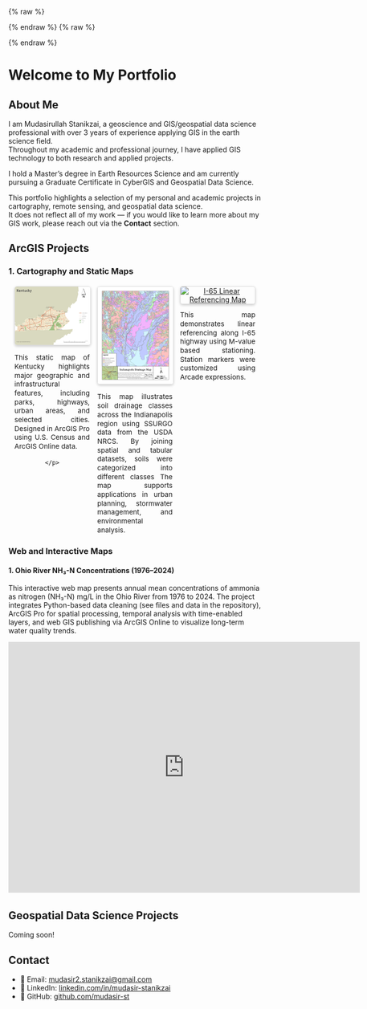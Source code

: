 {% raw %}
<style>
.maps-row {
  display: flex;
  flex-wrap: wrap;
  gap: 15px;
  justify-content: center;
  margin-top: 20px;
}

.maps-row div {
  max-width: 150px;      /* thumbnail size */
  text-align: center;
  flex: 1 1 150px;       /* allows shrink/grow in row */
  display: flex;
  flex-direction: column;
  align-items: center;
}

.maps-row img {
  width: 100%;           
  height: auto;
  border: 1px solid #ddd;
  border-radius: 5px;
  box-shadow: 0 2px 5px rgba(0,0,0,0.2);
  margin-bottom: 8px;
  cursor: pointer;
}

.maps-row p {
  text-align: justify;       /* justify text */
  width: 100%;               /* ensure paragraph fills div */
  font-size: 0.85rem;        /* slightly smaller for thumbnails */
  line-height: 1.3;          
  margin: 5px 0 0 0;         /* remove extra space on top */
}
</style>
{% endraw %}
{% raw %}
<style>
.maps-row {
  display: flex;
  flex-wrap: wrap;
  gap: 15px;
  justify-content: center;
  margin-top: 20px;
}

.maps-row div {
  max-width: 150px;      /* thumbnail size */
  text-align: center;
  flex: 1 1 150px;       /* allows shrink/grow in row */
  display: flex;
  flex-direction: column;
  align-items: center;
}

.maps-row img {
  width: 100%;           
  height: auto;
  border: 1px solid #ddd;
  border-radius: 5px;
  box-shadow: 0 2px 5px rgba(0,0,0,0.2);
  margin-bottom: 8px;
  cursor: pointer;
}

.maps-row p {
  text-align: justify;       /* justify text */
  width: 100%;               /* ensure paragraph fills div */
  font-size: 0.85rem;        /* slightly smaller for thumbnails */
  line-height: 1.3;          
  margin: 5px 0 0 0;         /* remove extra space on top */
}
</style>
{% endraw %}



# Welcome to My Portfolio 

## About Me

I am Mudasirullah Stanikzai, a geoscience and GIS/geospatial data science professional with over 3 years of experience applying GIS in the earth science field.  
Throughout my academic and professional journey, I have applied GIS technology to both research and applied projects.  

I hold a Master’s degree in Earth Resources Science and am currently pursuing a Graduate Certificate in CyberGIS and Geospatial Data Science.  

This portfolio highlights a selection of my personal and academic projects in cartography, remote sensing, and geospatial data science.  
It does not reflect all of my work — if you would like to learn more about my GIS work, please reach out via the **Contact** section.  

## ArcGIS Projects
### 1. Cartography and Static Maps


<div class="maps-row">

  <!-- Map 1 -->
  <div class="map-item">
    <a href="assets/img/Kentucky_Static_Map.jpg" class="glightbox" data-title="Kentucky Static Map">
      <img src="assets/img/Kentucky_Static_Map.jpg" alt="Kentucky Static Map" class="map-thumb">  
    </a>
    <p>
     This static map of Kentucky highlights major geographic and infrastructural features,
including parks, highways, urban areas, and selected cities. Designed in ArcGIS Pro
using U.S. Census and ArcGIS Online data.

    </p>
  </div>

  <!-- Map 2 -->
  <div class="map-item">
    <a href="assets/img/Indianapolis_Drainage_Map.jpg" class="glightbox" data-title="Indianapolis Soil Drainage Map">
      <img src="assets/img/Indianapolis_Drainage_Map.jpg" alt="Indianapolis Soil Drainage Map" class="map-thumb">
    </a>
    <p>
    This map illustrates soil drainage classes across the Indianapolis region using SSURGO data from the USDA NRCS. By joining spatial and tabular datasets, soils were categorized into different classes  The map supports applications in urban planning, stormwater management, and environmental analysis.
    </p>
  </div>

  <!-- Map 3 -->
  <div class="map-item">
    <a href="assets/img/I-65_Linear_Referencing_Map.jpg" class="glightbox" data-title="I-65 Linear Referencing Map">
      <img src="assets/img/I-65_Linear_Referencing_Map.jpg" alt="I-65 Linear Referencing Map" class="map-thumb">
    </a>
    <p>
      This map demonstrates linear referencing along I-65 highway using M-value based stationing. Station markers were customized using Arcade expressions. 
    </p>
  </div>

</div>



### Web and Interactive Maps
####  1. Ohio River NH₃-N Concentrations (1976–2024)
 
This interactive web map presents annual mean concentrations of ammonia as nitrogen (NH₃-N) mg/L in the Ohio River from 1976 to 2024. The project integrates Python-based data cleaning (see files and data in the repository), ArcGIS Pro for spatial processing, temporal analysis with time-enabled layers, and web GIS publishing via ArcGIS Online to visualize long-term water quality trends.
<iframe 
  src="https://univofillinois.maps.arcgis.com/apps/mapviewer/index.html?webmap=2fff2b5c34ba475aac118e481e43f316" 
  width="700" 
  height="500" 
  frameborder="0" 
  style="border:0;" 
  allowfullscreen>
</iframe>






## Geospatial Data Science Projects

Coming soon!



## Contact
- 📩 Email: [mudasir2.stanikzai@gmail.com](mailto:mudasir2.stanikzai@gmail.com)  
- 🔗 LinkedIn: [linkedin.com/in/mudasir-stanikzai](https://linkedin.com/in/mudasir-stanikzai)  
- 🐙 GitHub: [github.com/mudasir-st](https://github.com/mudasir-st/portfolio) 

